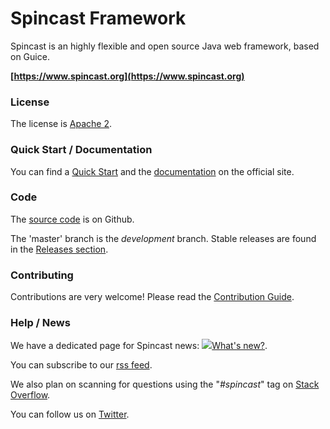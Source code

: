 # Spincast Framework #
Spincast is an highly flexible and open source Java web framework, based on Guice.

**[https://www.spincast.org](https://www.spincast.org)**

### License ###

The license is [Apache 2](http://www.apache.org/licenses/LICENSE-2.0).

### Quick Start / Documentation ###

You can find a [Quick Start](https://www.spincast.org/documentation#quick_start) and the [documentation](https://www.spincast.org/documentation) on the official site.

### Code ###

The [source code](https://github.com/spincast/spincast-framework) is on Github.

The 'master' branch is the *development* branch. Stable releases are found in the [Releases section](https://github.com/spincast/spincast-framework/releases).

### Contributing ###

Contributions are very welcome! Please read the [Contribution Guide](https://www.spincast.org/community#contribution).

### Help / News ###

We have a dedicated page for Spincast news: ![](http://i.imgur.com/OiymQrH.png)[What's new?](https://www.spincast.org/news).

You can subscribe to our [rss feed](https://www.spincast.org/rss).

We also plan on scanning for questions using the "*#spincast*" tag on [Stack Overflow](http://stackoverflow.com).

You can follow us on [Twitter](https://twitter.com/spincast).


